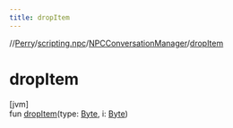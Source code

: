```yaml
---
title: dropItem
---
```

//[Perry](../../../index.html)/[scripting.npc](../index.html)/[NPCConversationManager](index.html)/[dropItem](drop-item.html)



# dropItem



[jvm]\
fun [dropItem](drop-item.html)(type: [Byte](https://kotlinlang.org/api/latest/jvm/stdlib/kotlin/-byte/index.html), i: [Byte](https://kotlinlang.org/api/latest/jvm/stdlib/kotlin/-byte/index.html))




